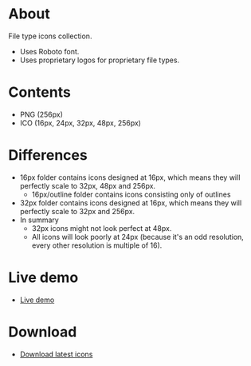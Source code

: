 # About

File type icons collection.

- Uses Roboto font.
- Uses proprietary logos for proprietary file types.

# Contents

- PNG (256px)
- ICO (16px, 24px, 32px, 48px, 256px)

# Differences

- 16px folder contains icons designed at 16px, which means they will perfectly scale to 32px, 48px and 256px.
  - 16px/outline folder contains icons consisting only of outlines
- 32px folder contains icons designed at 16px, which means they will perfectly scale to 32px and 256px.
- In summary
  - 32px icons might not look perfect at 48px.
  - All icons will look poorly at 24px (because it's an odd resolution, every other resolution is multiple of 16).

# Live demo

- [Live demo](https://jesuscc1993.github.io/file-type-icons/demo/)

# Download

- [Download latest icons](https://www.deviantart.com/users/outgoing?https://github.com/jesuscc1993/file-type-icons/archive/refs/heads/gh-pages.zip)
